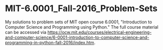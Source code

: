 # MIT-6.0001_Fall-2016_Problem-Sets
My solutions to problem sets of MIT open course 6.0001, "Introduction to Computer Science and Programming using Python." The full course material can be accessed via https://ocw.mit.edu/courses/electrical-engineering-and-computer-science/6-0001-introduction-to-computer-science-and-programming-in-python-fall-2016/index.htm.
